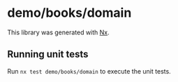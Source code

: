 # demo/books/domain

This library was generated with [Nx](https://nx.dev).

## Running unit tests

Run `nx test demo/books/domain` to execute the unit tests.
